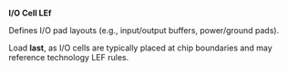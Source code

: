 **I/O Cell LEf**

Defines I/O pad layouts (e.g., input/output buffers, power/ground pads).

Load **last**, as I/O cells are typically placed at chip boundaries and may reference technology LEF rules.
